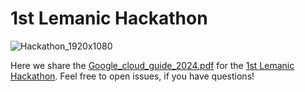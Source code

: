 # 1st Lemanic Hackathon

![Hackathon_1920x1080](https://github.com/amathislab/LemanicHackathon/assets/20850270/381c78f4-bebf-44e5-848d-6428edc94e55)

Here we share the [Google_cloud_guide_2024.pdf](https://github.com/amathislab/LemanicHackathon/files/15078535/Google_cloud_guide_2024.pdf) for the [1st Lemanic Hackathon](https://www.epfl.ch/schools/sv/lemanic-life-sciences-hackathon/). Feel free to open issues, if you have questions! 

